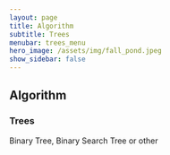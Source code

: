 ```yaml
---
layout: page
title: Algorithm
subtitle: Trees
menubar: trees_menu
hero_image: /assets/img/fall_pond.jpeg
show_sidebar: false
---
```


## Algorithm
### Trees

Binary Tree, Binary Search Tree or other